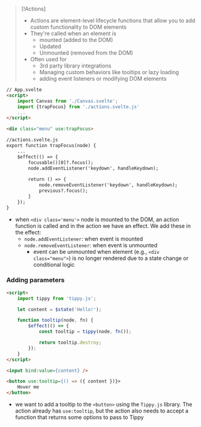 >[!Actions]
>- Actions are element-level lifecycle functions that allow you to add custom functionality to DOM elements
>- They're called when an element is
>	- mounted (added to the DOM)
>	- Updated
>	- Unmounted (removed from the DOM)
>- Often used for
>	- 3rd party library integrations
>	- Managing custom behaviors like tooltips or lazy loading
>	- adding event listeners or modifying DOM elements

```html
// App.svelte
<script>
	import Canvas from './Canvas.svelte';
	import {trapFocus} from './actions.svelte.js'
	...
</script>

<div class="menu" use:trapFocus>

//actions.svelte.js
export function trapFocus(node) {
	...
	$effect(() => {
		focusable()[0]?.focus();
		node.addEventListener('keydown', handleKeydown);
	
		return () => {
			node.removeEventListener('keydown', handleKeydown);
			previous?.focus();
		}
	});
}
```
- when `<div class='menu'>` node is mounted to the DOM, an action function is called and in the action we have an effect. We add these in the effect:
	- `node.addEventListener`: when event is mounted
	- `node.removeEventListener`: when event is unmounted
		- event can be unmounted when element (e.g., `<div class="menu">`) is no longer rendered due to a state change or conditional logic

### Adding parameters
```html
<script>
	import tippy from 'tippy.js';

	let content = $state('Hello!');

	function tooltip(node, fn) {
		$effect(() => {
			const tooltip = tippy(node, fn());

			return tooltip.destroy;
		});
	}
</script>

<input bind:value={content} />

<button use:tooltip={() => ({ content })}>
	Hover me
</button>
```
- we want to add a tooltip to the `<button>` using the `Tippy.js` library. The action already has `use:tooltip`, but the action also needs to accept a function that returns some options to pass to Tippy
